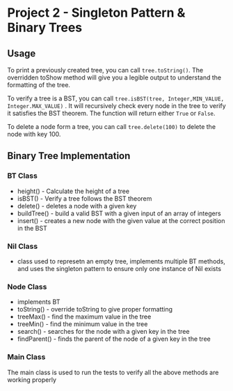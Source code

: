 # Project 2 - Singleton Pattern & Binary Trees

## Usage
To print a previously created tree, you can call `tree.toString()`. The overridden toShow method will give you a legible output to understand the formatting of the tree. 

To verify a tree is a BST, you can call `tree.isBST(tree, Integer,MIN_VALUE, Integer.MAX_VALUE)`
. It will recursively check every node in the tree to verify it satisfies the BST theorem. The function will return either `True` or `False`.

To delete a node form a tree, you can call `tree.delete(100)` to delete the node with key 100.
## Binary Tree Implementation

### BT Class
- height() - Calculate the height of a tree 
- isBST() - Verify a tree follows the BST theorem 
- delete() - deletes a node with a given key
- buildTree() - build a valid BST with a given input of an array of integers 
- insert() - creates a new node with the given value at the correct position in the BST

### Nil Class
- class used to represetn an empty tree, implements multiple BT methods, and uses the singleton pattern to ensure only one instance of Nil exists

### Node Class 
- implements BT
- toString() - override toString to give proper formatting 
- treeMax() - find the maximum value in the tree 
- treeMin() - find the minimum value in the tree 
- search() - searches for the node with a given key in the tree
- findParent() - finds the parent of the node of a given key in the tree

### Main Class
The main class is used to run the tests to verify all the above methods are working properly